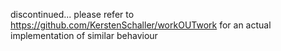 discontinued...
please refer to https://github.com/KerstenSchaller/workOUTwork for an actual implementation of similar behaviour


